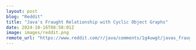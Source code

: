 ```yaml
---
layout: post
blog: "Reddit"
title: "Java's Fraught Relationship with Cyclic Object Graphs"
date: 2024-10-16T08:58:01Z
image: images/reddit.png
remote_url: "https://www.reddit.com/r/java/comments/1g4uwgt/javas_fraught_relationship_with_cyclic_object/"
---
```

